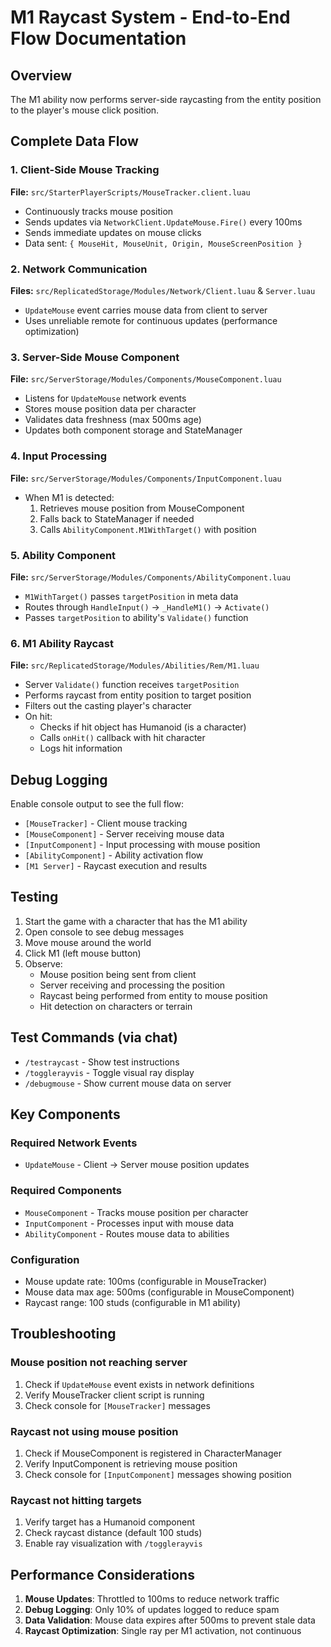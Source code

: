 # M1 Raycast System - End-to-End Flow Documentation

## Overview
The M1 ability now performs server-side raycasting from the entity position to the player's mouse click position.

## Complete Data Flow

### 1. Client-Side Mouse Tracking
**File:** `src/StarterPlayerScripts/MouseTracker.client.luau`
- Continuously tracks mouse position
- Sends updates via `NetworkClient.UpdateMouse.Fire()` every 100ms
- Sends immediate updates on mouse clicks
- Data sent: `{ MouseHit, MouseUnit, Origin, MouseScreenPosition }`

### 2. Network Communication
**Files:** `src/ReplicatedStorage/Modules/Network/Client.luau` & `Server.luau`
- `UpdateMouse` event carries mouse data from client to server
- Uses unreliable remote for continuous updates (performance optimization)

### 3. Server-Side Mouse Component
**File:** `src/ServerStorage/Modules/Components/MouseComponent.luau`
- Listens for `UpdateMouse` network events
- Stores mouse position data per character
- Validates data freshness (max 500ms age)
- Updates both component storage and StateManager

### 4. Input Processing
**File:** `src/ServerStorage/Modules/Components/InputComponent.luau`
- When M1 is detected:
  1. Retrieves mouse position from MouseComponent
  2. Falls back to StateManager if needed
  3. Calls `AbilityComponent.M1WithTarget()` with position

### 5. Ability Component
**File:** `src/ServerStorage/Modules/Components/AbilityComponent.luau`
- `M1WithTarget()` passes `targetPosition` in meta data
- Routes through `HandleInput()` → `_HandleM1()` → `Activate()`
- Passes `targetPosition` to ability's `Validate()` function

### 6. M1 Ability Raycast
**File:** `src/ReplicatedStorage/Modules/Abilities/Rem/M1.luau`
- Server `Validate()` function receives `targetPosition`
- Performs raycast from entity position to target position
- Filters out the casting player's character
- On hit:
  - Checks if hit object has Humanoid (is a character)
  - Calls `onHit()` callback with hit character
  - Logs hit information

## Debug Logging

Enable console output to see the full flow:
- `[MouseTracker]` - Client mouse tracking
- `[MouseComponent]` - Server receiving mouse data
- `[InputComponent]` - Input processing with mouse position
- `[AbilityComponent]` - Ability activation flow
- `[M1 Server]` - Raycast execution and results

## Testing

1. Start the game with a character that has the M1 ability
2. Open console to see debug messages
3. Move mouse around the world
4. Click M1 (left mouse button)
5. Observe:
   - Mouse position being sent from client
   - Server receiving and processing the position
   - Raycast being performed from entity to mouse position
   - Hit detection on characters or terrain

## Test Commands (via chat)
- `/testraycast` - Show test instructions
- `/togglerayvis` - Toggle visual ray display
- `/debugmouse` - Show current mouse data on server

## Key Components

### Required Network Events
- `UpdateMouse` - Client → Server mouse position updates

### Required Components
- `MouseComponent` - Tracks mouse position per character
- `InputComponent` - Processes input with mouse data
- `AbilityComponent` - Routes mouse data to abilities

### Configuration
- Mouse update rate: 100ms (configurable in MouseTracker)
- Mouse data max age: 500ms (configurable in MouseComponent)
- Raycast range: 100 studs (configurable in M1 ability)

## Troubleshooting

### Mouse position not reaching server
1. Check if `UpdateMouse` event exists in network definitions
2. Verify MouseTracker client script is running
3. Check console for `[MouseTracker]` messages

### Raycast not using mouse position
1. Check if MouseComponent is registered in CharacterManager
2. Verify InputComponent is retrieving mouse position
3. Check console for `[InputComponent]` messages showing position

### Raycast not hitting targets
1. Verify target has a Humanoid component
2. Check raycast distance (default 100 studs)
3. Enable ray visualization with `/togglerayvis`

## Performance Considerations

1. **Mouse Updates**: Throttled to 100ms to reduce network traffic
2. **Debug Logging**: Only 10% of updates logged to reduce spam
3. **Data Validation**: Mouse data expires after 500ms to prevent stale data
4. **Raycast Optimization**: Single ray per M1 activation, not continuous